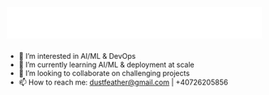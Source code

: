 <h1 align="center">
  <img src="https://raw.githubusercontent.com/dustfeather/dustfeather/main/name.svg" alt="Catalin Teodorescu" />
</h1>

- 👀 I’m interested in AI/ML & DevOps
- 🌱 I’m currently learning AI/ML & deployment at scale
- 💞️ I’m looking to collaborate on challenging projects
- 📫 How to reach me: dustfeather@gmail.com | +40726205856

<!---
dustfeather/dustfeather is a ✨ special ✨ repository because its `README.md` (this file) appears on your GitHub profile.
You can click the Preview link to take a look at your changes.
--->
